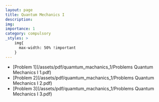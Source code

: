 ```yaml
---
layout: page
title: Quantum Mechanics I
description:
img:
importance: 1
category: compulsory
_styles: >
    img{
      max-width: 50% !important
    }
---
```


-   [Problem 1](/assets/pdf/quamtum_machanics_1/Problems Quantum Mechanics I 1.pdf)
-   [Problem 2](/assets/pdf/quamtum_machanics_1/Problems Quantum Mechanics I 2.pdf)
-   [Problem 3](/assets/pdf/quamtum_machanics_1/Problems Quantum Mechanics I 3.pdf)

